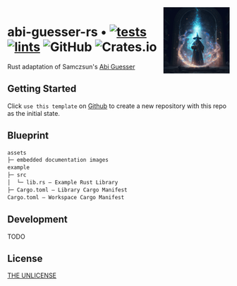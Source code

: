 <img align="right" width="150" height="150" top="100" src="./assets/readme.jpg">

# abi-guesser-rs • [![tests](https://github.com/zkSoju/abi-guesser-rs/actions/workflows/tests.yaml/badge.svg)](https://github.com/zkSoju/abi-guesser-rs/actions/workflows/tests.yaml) [![lints](https://github.com/zkSoju/abi-guesser-rs/actions/workflows/lints.yaml/badge.svg)](https://github.com/zkSoju/abi-guesser-rs/actions/workflows/lints.yaml) ![GitHub](https://img.shields.io/github/license/zkSoju/abi-guesser-rs) ![Crates.io](https://img.shields.io/crates/v/abi-guesser-rs)

Rust adaptation of Samczsun's [Abi Guesser](https://github.com/samczsun/abi-guesser)

## Getting Started

Click `use this template` on [Github](https://github.com/zkSoju/abi-guesser-rs) to create a new repository with this repo as the initial state.

## Blueprint

```ml
assets
├─ embedded documentation images
example
├─ src
│  └─ lib.rs — Example Rust Library
├─ Cargo.toml — Library Cargo Manifest
Cargo.toml — Workspace Cargo Manifest
```

## Development

TODO

## License

[THE UNLICENSE](https://github.com/zkSoju/abi-guesser-rs/blob/master/LICENSE)
